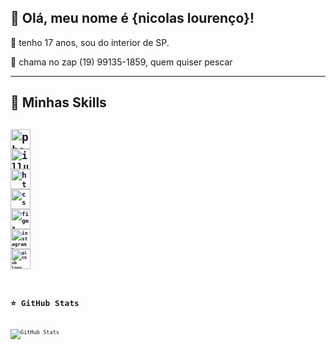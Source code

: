 ## 💜 Olá, meu nome é {nicolas lourenço}!



🔭 tenho 17 anos, sou do interior de SP.

💬 chama no zap (19) 99135-1859, quem quiser pescar 
 
---

## 🚀 Minhas Skills


<code><img src="https://skillicons.dev/icons?i=photoshop" height="32" alt="photoshop logo" />
<code><img src="https://skillicons.dev/icons?i=illustrator" height="32" alt="illustrator logo" />
<code><img src="https://skillicons.dev/icons?i=html" height="32" alt="html logo" />
<code><img src="https://skillicons.dev/icons?i=css" height="32" alt="css logo" />
<code><img src="https://skillicons.dev/icons?i=figma" height="32" alt="figma logo"/>
<code><img src="https://skillicons.dev/icons?i=instagram" height="32" alt="instagram logo"/>
<code><img src="https://skillicons.dev/icons?i=github" height="32" alt="github logo"/>
---

## ⭐ GitHub Stats

![GitHub Stats](https://github-readme-stats.vercel.app/api?username=nicolaslourence&show_icons=true)